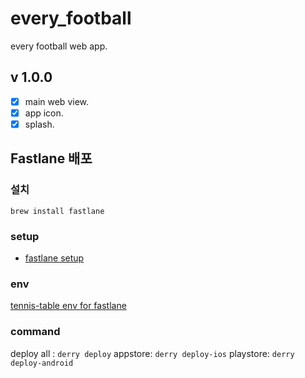 # every_football

every football web app.

## v 1.0.0

- [x] main web view.
- [x] app icon.
- [x] splash.

## Fastlane 배포

### 설치

`brew install fastlane`

### setup

- [fastlane setup](https://velog.io/@tksuns12/Fastlane%EA%B3%BC-Github-Actions%EB%A5%BC-%EC%82%AC%EC%9A%A9%ED%95%98%EC%97%AC-%EA%B2%8C%EC%9C%BC%EB%A5%B8-%EA%B0%9C%EB%B0%9C%EC%9E%90%EB%A5%BC-%EC%9C%84%ED%95%9C-Flutter-%EC%95%B1-%EB%B0%B0%ED%8F%AC-%EC%9E%90%EB%8F%99%ED%99%94%ED%95%98%EA%B8%B0)

### env

[tennis-table env for fastlane](https://www.notion.so/grizzle/fastlane-23efe0be96b780808f6bf8aa171bb1bb?source=copy_link)

### command

deploy all : `derry deploy`
appstore: `derry deploy-ios`
playstore: `derry deploy-android`
